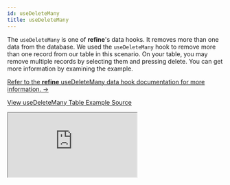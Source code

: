 ```yaml
---
id: useDeleteMany
title: useDeleteMany
---
```


The `useDeleteMany` is one of **refine**'s data hooks. It removes more than one data from the database. We used the `useDeleteMany` hook to remove more than one record from our table in this scenario. On your table, you may remove multiple records by selecting them and pressing delete. You can get more information by examining the example.

[Refer to the **refine** useDeleteMany data hook documentation for more information. →](/docs/core/hooks/data/useDeleteMany/)

[View useDeleteMany Table Example Source](https://github.com/pankod/refine/tree/master/examples/table/useDeleteMany)

<iframe src="https://codesandbox.io/embed/github/pankod/refine/tree/master/examples/table/useDeleteMany?autoresize=1&fontsize=14&theme=dark&view=preview"
  style={{width: "100%", height:"80vh", border: "0px", borderRadius: "8px", overflow:"hidden"}}
  title="refine-use-delete-many-example"
  allow="accelerometer; ambient-light-sensor; camera; encrypted-media; geolocation; gyroscope; hid; microphone; midi; payment; usb; vr; xr-spatial-tracking"
  sandbox="allow-forms allow-modals allow-popups allow-presentation allow-same-origin allow-scripts"
></iframe>
